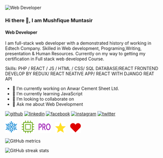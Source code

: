![Web Developer](https://scontent-sin6-2.xx.fbcdn.net/v/t39.30808-6/294956979_1651359735244352_6734067327661460083_n.jpg?stp=dst-jpg_p960x960&_nc_cat=109&ccb=1-7&_nc_sid=783fdb&_nc_eui2=AeHSpdd0OwCDYbzY2g_sOT_27nAfQKrtQVDucB9Aqu1BUJIRhUDrU9RkL14hCIJK6Liouy_jcAqzSF7ehIM4rEIa&_nc_ohc=GUrMq17G7z4AX-5GX-k&_nc_ht=scontent-sin6-2.xx&oh=00_AfDlWxde_dddfd_MvI22Hvq7ZEI2Plg0hMvvwum1P7kA3w&oe=656CB26B)


### Hi there 👋, I am Mushfique Muntasir
#### Web Developer


I am full-stack web developer with a demonstrated history of working in Edtech Company. Skilled in Web development, Programing,Writing, presentation & Human Resources. Currently on my way to getting my certification in Full stack web developed Course.

Skills: PHP / REACT / JS / HTML / CSS/ SQL DATABASE/REACT FRONTEND DEVELOP BY REDUX/ REACT NEATIVE APP/ REACT WITH DJANGO REAT API

- 🔭 I’m currently working on Anwar Cement Sheet Ltd.  
- 🌱 I’m currently learning JavaScript 
- 👯 I’m looking to collaborate on   
- 💬 Ask me about Web Development 


[<img src='https://cdn.jsdelivr.net/npm/simple-icons@3.0.1/icons/github.svg' alt='github' height='40'>](https://github.com/https://github.com/iammushfique)  [<img src='https://cdn.jsdelivr.net/npm/simple-icons@3.0.1/icons/linkedin.svg' alt='linkedin' height='40'>](https://www.linkedin.com/in/in/mushfique-muntasir-06759a256/)  [<img src='https://cdn.jsdelivr.net/npm/simple-icons@3.0.1/icons/facebook.svg' alt='facebook' height='40'>](https://www.facebook.com/https://www.facebook.com/md.sabbirahmed.1000469)  [<img src='https://cdn.jsdelivr.net/npm/simple-icons@3.0.1/icons/instagram.svg' alt='instagram' height='40'>](https://www.instagram.com/https://www.instagram.com/myself__muntasir//)  [<img src='https://cdn.jsdelivr.net/npm/simple-icons@3.0.1/icons/twitter.svg' alt='twitter' height='40'>](https://twitter.com/https://twitter.com/myself_muntasir)  

<a href='https://archiveprogram.github.com/'><img src='https://raw.githubusercontent.com/acervenky/animated-github-badges/master/assets/acbadge.gif' width='40' height='40'></a> <a href='https://docs.github.com/en/developers'><img src='https://raw.githubusercontent.com/acervenky/animated-github-badges/master/assets/devbadge.gif' width='40' height='40'></a> <a href='https://github.com/pricing'><img src='https://raw.githubusercontent.com/acervenky/animated-github-badges/master/assets/pro.gif' width='40' height='40'></a> <a href='https://stars.github.com/'><img src='https://raw.githubusercontent.com/acervenky/animated-github-badges/master/assets/starbadge.gif' width='35' height='35'></a> <a href='https://docs.github.com/en/github/supporting-the-open-source-community-with-github-sponsors'><img src='https://raw.githubusercontent.com/acervenky/animated-github-badges/master/assets/sponsorbadge.gif' width='35' height='35'></a> 


![GitHub metrics](https://metrics.lecoq.io/https://github.com/iammushfique)  

![GitHub streak stats](https://streak-stats.demolab.com/?user=https://github.com/iammushfique)  

